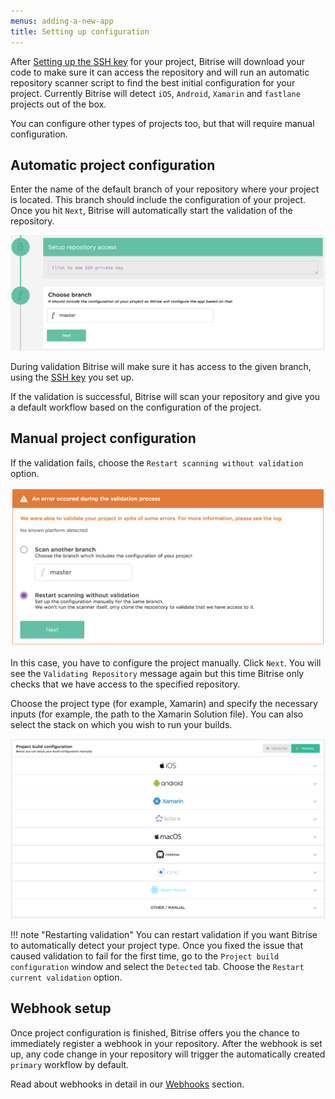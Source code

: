 ```yaml
---
menus: adding-a-new-app
title: Setting up configuration
---
```

After [Setting up the SSH key](/adding-a-new-app/setting-up-ssh-keys) for
your project, Bitrise will download your code to make sure it can access the repository
and will run an automatic repository scanner script to find the best initial configuration for your project.
Currently Bitrise will detect `iOS`, `Android`, `Xamarin` and `fastlane` projects out of the box.

You can configure other types of projects too, but that will require manual
configuration.

## Automatic project configuration

Enter the name of the default branch of your repository where your project is located. This branch should include the configuration of your project. Once you hit `Next`, Bitrise will automatically start the validation of the repository.

  ![Choosing branch](/img/adding-a-new-app/choose-branch.png)

During validation Bitrise will make sure it has access to the given branch,
using the [SSH key](/adding-a-new-app/setting-up-ssh-keys) you set up.

If the validation is successful, Bitrise will scan your repository and give you a default workflow based on the configuration of the project.

## Manual project configuration

If the validation fails, choose the `Restart scanning without validation` option.

  ![Validation failed](/img/adding-a-new-app/validation-failed.png)

In this case, you have to configure the project manually. Click `Next`. You will see the `Validating Repository` message again but this time Bitrise only checks that we have access to the specified repository.

Choose the project type (for example, Xamarin) and specify the necessary inputs (for example, the path to the Xamarin Solution file). You can also select the stack on which you wish to run your builds.

  ![Choose project type](/img/adding-a-new-app/select-project-type.png)

!!! note "Restarting validation"
    You can restart validation if you want Bitrise to automatically detect your project type. Once you fixed the issue that caused validation to fail for the first time, go to the `Project build configuration` window and select the `Detected` tab. Choose the `Restart current validation` option.

## Webhook setup

Once project configuration is finished, Bitrise offers you the chance to immediately register a webhook in your repository. After the webhook is set up, any code change in your repository will trigger the automatically created `primary` workflow by default.

Read about webhooks in detail in our [Webhooks](/webhooks) section.
